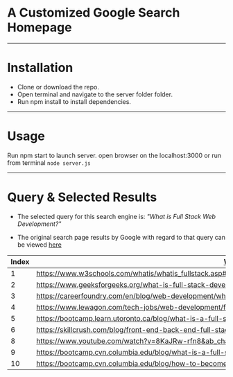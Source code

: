 # A Customized Google Search Homepage

------

# Installation

* Clone or download the repo.
* Open terminal and navigate to the server folder folder.
* Run npm install to install dependencies.

-----

# Usage

Run npm start to launch server.
open browser on the localhost:3000 or run from terminal `node server.js`

----

# Query & Selected Results

* The selected query for this search engine is: *"What is Full Stack Web Development?"*

* The original search page results by Google with regard to that query can be viewed [here](https://www.google.com/search?q=what+is+full+stack+web+development&rlz=1C1CHBF_en-GBGB883GB883&oq=what+is+full+stack+web+development&aqs=chrome..69i57.5532j0j1&sourceid=chrome&ie=UTF-8)


 Index | [What is Full Stack Web Development?](https://www.google.com/search?q=what+is+full+stack+web+development&rlz=1C1CHBF_en-GBGB883GB883&oq=what+is+full+stack+web+development&aqs=chrome..69i57.5532j0j1&sourceid=chrome&ie=UTF-8) |
---|----|
1 | https://www.w3schools.com/whatis/whatis_fullstack.asp#:~:text=A%20full%20stack%20web%20developer,ASP%2C%20Python%2C%20or%20Node)
2 | https://www.geeksforgeeks.org/what-is-full-stack-development/
3 | https://careerfoundry.com/en/blog/web-development/what-is-a-full-stack-web-developer/
4 | https://www.lewagon.com/tech-jobs/web-development/full-stack-developer
5 | https://bootcamp.learn.utoronto.ca/blog/what-is-a-full-stack-developer/
6 | https://skillcrush.com/blog/front-end-back-end-full-stack/
8 | https://www.youtube.com/watch?v=8KaJRw-rfn8&ab_channel=Simplilearn
9 | https://bootcamp.cvn.columbia.edu/blog/what-is-a-full-stack-developer/
10 | https://bootcamp.cvn.columbia.edu/blog/how-to-become-a-full-stack-developer/
